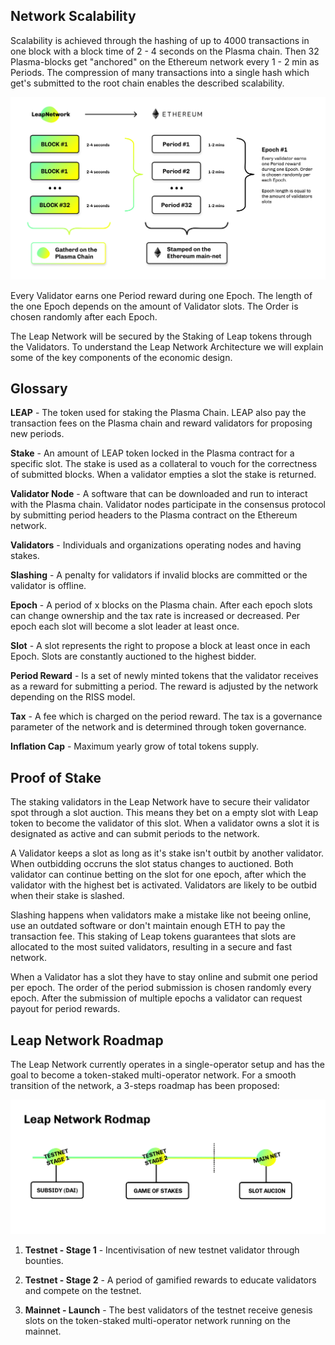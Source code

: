 
## Network Scalability

Scalability is achieved through the hashing of up to 4000 transactions in one block with a block time of 2 - 4 seconds on the Plasma chain. Then 32 Plasma-blocks get "anchored" on the Ethereum network every 1 - 2 min as Periods. The compression of many transactions into a single hash which get's submitted to the root chain enables the described scalability.

![Plasma Network](/img/val-img1.jpg "Description of the Plasma Network")

Every Validator earns one Period reward during one Epoch. The length of the one Epoch depends on the amount of Validator slots. The Order is chosen randomly after each Epoch.

The Leap Network will be secured by the Staking of Leap tokens through the Validators. To understand the Leap Network Architecture we will explain some of the key components of the economic design. 

## Glossary

**LEAP** - The token used for staking the Plasma Chain. LEAP also pay the transaction fees on the Plasma chain and reward validators for proposing new periods.

**Stake** - An amount of LEAP token locked in the Plasma contract for a specific slot. The stake is used as a collateral to vouch for the correctness of submitted blocks. When a validator empties a slot the stake is returned.

**Validator Node** - A software that can be downloaded and run to interact with the Plasma chain. Validator nodes participate in the consensus protocol by submitting period headers to the Plasma contract on the Ethereum network. 

**Validators** - Individuals and organizations operating nodes and having stakes.

**Slashing** - A penalty for validators if invalid blocks are committed or the validator is offline.

**Epoch** - A period of x blocks on the Plasma chain. After each epoch slots can change ownership and the tax rate is increased or decreased. Per epoch each slot will become a slot leader at least once.

**Slot** - A slot represents the right to propose a block at least once in each Epoch. Slots are constantly auctioned to the highest bidder. 

**Period Reward** - Is a set of newly minted tokens that the validator receives as a reward for submitting a period. The reward is adjusted by the network depending on the RISS model.

**Tax** - A fee which is charged on the period reward. The tax is a governance parameter of the network and is determined through token governance.

**Inflation Cap** - Maximum yearly grow of total tokens supply.

## Proof of Stake

The staking validators in the Leap Network have to secure their validator spot through a slot auction. This means they bet on a empty slot with Leap token to become the validator of this slot. When a validator owns a slot it is designated as active and can submit periods to the network.

A Validator keeps a slot as long as it's stake isn't outbit by another validator. When outbidding occruns the slot status changes to auctioned. Both validator can continue betting on the slot for one epoch, after which the validator with the highest bet is activated. Validators are likely to be outbid when their stake is slashed.

Slashing happens when validators make a mistake like not beeing online, use an outdated software or don't maintain enough ETH to pay the transaction fee. This staking of Leap tokens guarantees that slots are allocated to the most suited validators, resulting in a secure and fast network.

When a Validator has a slot they have to stay online and submit one period per epoch. The order of the period submission is chosen randomly every epoch. After the submission of multiple epochs a validator can request payout for period rewards.

## Leap Network Roadmap 

The Leap Network currently operates in a single-operator setup and has the goal to become a token-staked multi-operator network. For a smooth transition of the network, a 3-steps roadmap has been proposed:

![Roadmap](/img/val-img3.jpg "Roadmap")

1. **Testnet - Stage 1** - Incentivisation of new testnet validator through bounties.

2. **Testnet - Stage 2** - A period of gamified rewards to educate validators and compete on the testnet.

3. **Mainnet - Launch** - The best validators of the testnet receive genesis slots on the token-staked multi-operator network running on the mainnet.


